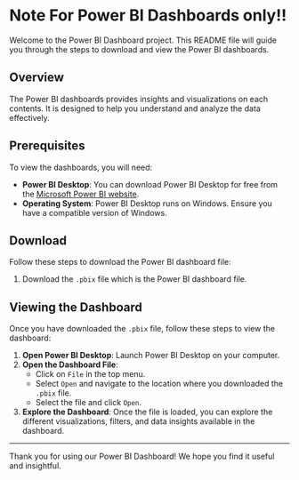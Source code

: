 # Note For Power BI Dashboards only!!

Welcome to the Power BI Dashboard project. This README file will guide you through the steps to download and view the Power BI dashboards.

## Overview
The Power BI dashboards provides insights and visualizations on each contents. It is designed to help you understand and analyze the data effectively.

## Prerequisites
To view the dashboards, you will need:
- **Power BI Desktop**: You can download Power BI Desktop for free from the [Microsoft Power BI website](https://powerbi.microsoft.com/desktop/).
- **Operating System**: Power BI Desktop runs on Windows. Ensure you have a compatible version of Windows.

## Download
Follow these steps to download the Power BI dashboard file:

1. Download the `.pbix` file which is the Power BI dashboard file.

## Viewing the Dashboard
Once you have downloaded the `.pbix` file, follow these steps to view the dashboard:

1. **Open Power BI Desktop**: Launch Power BI Desktop on your computer.
2. **Open the Dashboard File**:
   - Click on `File` in the top menu.
   - Select `Open` and navigate to the location where you downloaded the `.pbix` file.
   - Select the file and click `Open`.
3. **Explore the Dashboard**: Once the file is loaded, you can explore the different visualizations, filters, and data insights available in the dashboard.


---

Thank you for using our Power BI Dashboard! We hope you find it useful and insightful.
